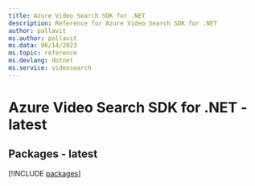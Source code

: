 ```yaml
---
title: Azure Video Search SDK for .NET
description: Reference for Azure Video Search SDK for .NET
author: pallavit
ms.author: pallavit
ms.data: 06/14/2023
ms.topic: reference
ms.devlang: dotnet
ms.service: videosearch
---
```

# Azure Video Search SDK for .NET - latest
## Packages - latest
[!INCLUDE [packages](video-search-index.md)]